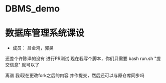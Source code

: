 # DBMS_demo
# 数据库管理系统课设

- 成员： 吕金鸿，郭昊  

还差个许陈泽的没有 进行PR测试
现在我写个脚本，你们只需要 bash run.sh "提交信息" 就可以了 


离谱 我i现在更改fork之后的内容 并作提交，然后还可以与原仓库同步吗